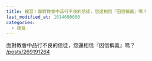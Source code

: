 ```yaml
---
title: 複習：面對教會中品行不良的信徒，您還相信『因信稱義』嗎？
last_modified_at: 1614690000
categories:
  - 複習
---
```


<p>面對教會中品行不良的信徒，您還相信『因信稱義』嗎？<br>
<a href="/posts/269191264" target="_blank">/posts/269191264</a></p>

<p>&nbsp;</p>

